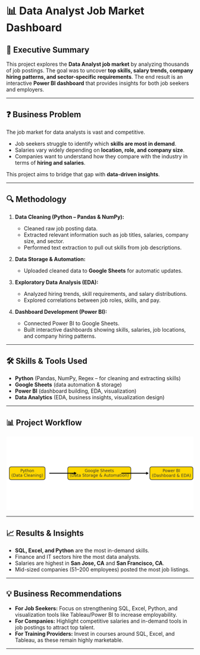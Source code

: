 # 📊 Data Analyst Job Market Dashboard  

## 📝 Executive Summary  
This project explores the **Data Analyst job market** by analyzing thousands of job postings. The goal was to uncover **top skills, salary trends, company hiring patterns, and sector-specific requirements**. The end result is an interactive **Power BI dashboard** that provides insights for both job seekers and employers.  

---

## ❓ Business Problem  
The job market for data analysts is vast and competitive.  
- Job seekers struggle to identify which **skills are most in demand**.  
- Salaries vary widely depending on **location, role, and company size**.  
- Companies want to understand how they compare with the industry in terms of **hiring and salaries**.  

This project aims to bridge that gap with **data-driven insights**.  

---

## 🔍 Methodology  
1. **Data Cleaning (Python – Pandas & NumPy):**  
   - Cleaned raw job posting data.  
   - Extracted relevant information such as job titles, salaries, company size, and sector.  
   - Performed text extraction to pull out skills from job descriptions.  

2. **Data Storage & Automation:**  
   - Uploaded cleaned data to **Google Sheets** for automatic updates.  

3. **Exploratory Data Analysis (EDA):**  
   - Analyzed hiring trends, skill requirements, and salary distributions.  
   - Explored correlations between job roles, skills, and pay.  

4. **Dashboard Development (Power BI):**  
   - Connected Power BI to Google Sheets.  
   - Built interactive dashboards showing skills, salaries, job locations, and company hiring patterns.  

---

## 🛠️ Skills & Tools Used  
- **Python** (Pandas, NumPy, Regex – for cleaning and extracting skills)  
- **Google Sheets** (data automation & storage)  
- **Power BI** (dashboard building, EDA, visualization)  
- **Data Analytics** (EDA, business insights, visualization design)  

---

## 📊 Project Workflow  

![Project Workflow](project_workflow.png)  

---

## 📈 Results & Insights  
- **SQL, Excel, and Python** are the most in-demand skills.  
- Finance and IT sectors hire the most data analysts.  
- Salaries are highest in **San Jose, CA** and **San Francisco, CA**.  
- Mid-sized companies (51–200 employees) posted the most job listings.  

---

## 💡 Business Recommendations  
- **For Job Seekers:** Focus on strengthening SQL, Excel, Python, and visualization tools like Tableau/Power BI to increase employability.  
- **For Companies:** Highlight competitive salaries and in-demand tools in job postings to attract top talent.  
- **For Training Providers:** Invest in courses around SQL, Excel, and Tableau, as these remain highly marketable.  

---
